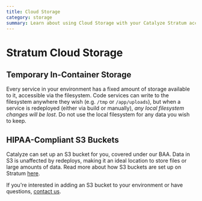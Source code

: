 ```yaml
---
title: Cloud Storage
category: storage
summary: Learn about using Cloud Storage with your Catalyze Stratum account.
---
```


# Stratum Cloud Storage

## Temporary In-Container Storage

Every service in your environment has a fixed amount of storage available to it, accessible via the filesystem. Code services can write to the filesystem anywhere they wish (e.g. `/tmp` or `/app/uploads`), but when a service is redeployed (either via build or manually), _any local filesystem changes will be lost_. Do not use the local filesystem for any data you wish to keep.

## HIPAA-Compliant S3 Buckets

Catalyze can set up an S3 bucket for you, covered under our BAA. Data in S3 is unaffected by redeploys, making it an ideal location to store files or large amounts of data. Read more about how S3 buckets are set up on Stratum [here](/s3-bucket-access/).

If you're interested in adding an S3 bucket to your environment or have questions, [contact us](https://catalyzeio.zendesk.com/hc/en-us/requests/new).
